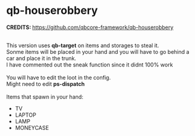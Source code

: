 # qb-houserobbery
<b>CREDITS: </b> https://github.com/qbcore-framework/qb-houserobbery

</br>
This version uses <b>qb-target</b> on items and storages to steal it.
</br>
Sonme items will be placed in your hand and you will have to go behind a car and place it in the trunk.
</br>
I have commented out the sneak function since it didnt 100% work
</br>
</br>
You will have to edit the loot in the config.
</br>
Might need to edit <b>ps-dispatch</b>
</br>
</br>
Items that spawn in your hand:
</br>

- TV
- LAPTOP
- LAMP
- MONEYCASE
